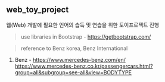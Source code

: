 ## web_toy_project

 웹(Web) 개발에 필요한 언어의 습득 및 연습을 위한 토이프로젝트 진행

 > use libraries in Bootstrap - https://getbootstrap.com/ 
 
 > reference to Benz korea, Benz International
 1. Benz - https://www.mercedes-benz.com/en/ <br>
           https://www.mercedes-benz.co.kr/passengercars.html?group=all&subgroup=see-all&view=BODYTYPE
 
